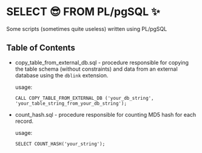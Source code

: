 # SELECT :sunglasses: FROM PL/pgSQL     :sparkles:

Some scripts (sometimes quite useless) written using PL/pgSQL

## Table of Contents

* copy_table_from_external_db.sql - procedure responsible for copying the table schema (without constraints) and data from an external database using the `dblink` extension.

    usage:
    ```
    CALL COPY_TABLE_FROM_EXTERNAL_DB ('your_db_string', 'your_table_string_from_your_db_string'); 
    ```

* count_hash.sql - procedure responsible for counting MD5 hash for each record.

    usage:
    ```
    SELECT COUNT_HASH('your_string'); 
    ```
